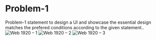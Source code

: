 # Problem-1
Problem-1 statement to design a UI and showcase the essential design matches the prefered conditions according to the given statement..
![Web 1920 – 1](https://user-images.githubusercontent.com/98172845/198400918-32bf9d21-77ca-4280-a04e-3416beb72f94.png)
![Web 1920 – 2](https://user-images.githubusercontent.com/98172845/198400923-55205f10-58d1-423e-94e5-fed4c4472843.png)
![Web 1920 – 3](https://user-images.githubusercontent.com/98172845/198400925-0aec5872-7f02-45d0-9d4d-2b3ed7792ebe.png)
